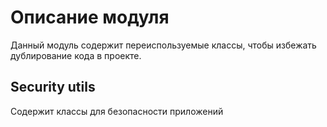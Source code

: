 # Описание модуля

Данный модуль содержит переиспользуемые классы, чтобы избежать дублирование кода в проекте.

## Security utils
Содержит классы для безопасности приложений
